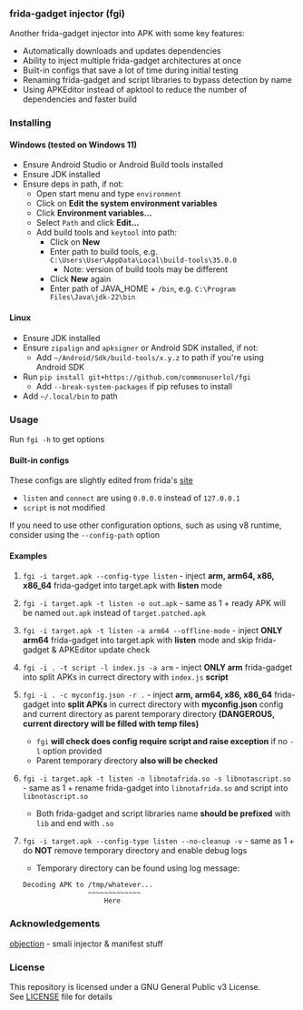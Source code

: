 ### frida-gadget injector (fgi)
Another frida-gadget injector into APK with some key features:

* Automatically downloads and updates dependencies
* Ability to inject multiple frida-gadget architectures at once
* Built-in configs that save a lot of time during initial testing
* Renaming frida-gadget and script libraries to bypass detection by name
* Using APKEditor instead of apktool to reduce the number of dependencies and faster build

### Installing
#### Windows (tested on Windows 11)
* Ensure Android Studio or Android Build tools installed
* Ensure JDK installed
* Ensure deps in path, if not:
    * Open start menu and type `environment`
    * Click on **Edit the system environment variables**
    * Click **Environment variables...**
    * Select `Path` and click **Edit...**
    * Add build tools and `keytool` into path:
      * Click on **New**
      * Enter path to build tools, e.g. `C:\Users\User\AppData\Local\build-tools\35.0.0`
        * Note: version of build tools may be different
      * Click **New** again
      * Enter path of JAVA_HOME + `/bin`, e.g. `C:\Program Files\Java\jdk-22\bin`

#### Linux
* Ensure JDK installed
* Ensure `zipalign` and `apksigner` or Android SDK installed, if not:
    * Add `~/Android/Sdk/build-tools/x.y.z` to path if you're using Android SDK
* Run `pip install git+https://github.com/commonuserlol/fgi`
    * Add `--break-system-packages` if pip refuses to install
* Add `~/.local/bin` to path

### Usage
Run `fgi -h` to get options

#### Built-in configs
These configs are slightly edited from frida's [site](https://frida.re)
* `listen` and `connect` are using `0.0.0.0` instead of `127.0.0.1`
* `script` is not modified

If you need to use other configuration options, such as using v8 runtime, consider using the `--config-path` option

#### Examples
1. `fgi -i target.apk --config-type listen` - inject **arm, arm64, x86, x86_64** frida-gadget into target.apk with **listen** mode

2. `fgi -i target.apk -t listen -o out.apk` - same as 1 + ready APK will be named `out.apk` instead of `target.patched.apk`

3. `fgi -i target.apk -t listen -a arm64 --offline-mode` - inject **ONLY arm64** frida-gadget into target.apk with **listen** mode and skip frida-gadget & APKEditor update check

4. `fgi -i . -t script -l index.js -a arm` - inject **ONLY arm** frida-gadget into split APKs in currect directory with `index.js` **script**

5. `fgi -i . -c myconfig.json -r .` - inject **arm, arm64, x86, x86_64** frida-gadget into **split APKs** in currect directory with **myconfig.json** config and current directory as parent temporary directory **(DANGEROUS, current directory will be filled with temp files)**
    * `fgi` **will check does config require script and raise exception** if no `-l` option provided
    * Parent temporary directory **also will be checked**

6. `fgi -i target.apk -t listen -n libnotafrida.so -s libnotascript.so` - same as 1 + rename frida-gadget into `libnotafrida.so` and script into `libnotascript.so`
    * Both frida-gadget and script libraries name **should be prefixed** with `lib` and end with `.so`

7. `fgi -i target.apk --config-type listen --no-cleanup -v` - same as 1 + do **NOT** remove temporary directory and enable debug logs
    * Temporary directory can be found using log message:
    ```
    Decoding APK to /tmp/whatever...
                    ~~~~~~~~~~~~~
                        Here
    ```

### Acknowledgements
[objection](https://github.com/sensepost/objection) - smali injector & manifest stuff

### License
This repository is licensed under a GNU General Public v3 License.<br>
See [LICENSE](LICENSE) file for details
